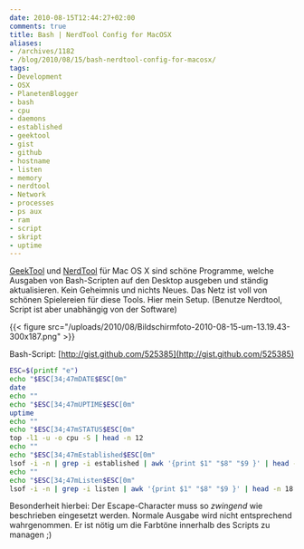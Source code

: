 ```yaml
---
date: 2010-08-15T12:44:27+02:00
comments: true
title: Bash | NerdTool Config for MacOSX
aliases:
- /archives/1182
- /blog/2010/08/15/bash-nerdtool-config-for-macosx/
tags:
- Development
- OSX
- PlanetenBlogger
- bash
- cpu
- daemons
- established
- geektool
- gist
- github
- hostname
- listen
- memory
- nerdtool
- Network
- processes
- ps aux
- ram
- script
- skript
- uptime
---
```


[GeekTool](http://projects.tynsoe.org/en/geektool/) und
[NerdTool](http://www.macupdate.com/info.php/id/31909/nerdtool) für Mac OS X
sind schöne Programme, welche Ausgaben von Bash-Scripten auf den Desktop
ausgeben und ständig aktualisieren. Kein Geheimnis und nichts Neues.  Das
Netz ist voll von schönen Spielereien für diese Tools. Hier mein Setup.
(Benutze Nerdtool, Script ist aber unabhängig von der Software)

{{< figure src="/uploads/2010/08/Bildschirmfoto-2010-08-15-um-13.19.43-300x187.png" >}}

Bash-Script: [http://gist.github.com/525385](http://gist.github.com/525385)


``` bash
ESC=$(printf "e")
echo "$ESC[34;47mDATE$ESC[0m"
date
echo ""
echo "$ESC[34;47mUPTIME$ESC[0m"
uptime
echo ""
echo "$ESC[34;47mSTATUS$ESC[0m"
top -l1 -u -o cpu -S | head -n 12
echo ""
echo "$ESC[34;47mEstablished$ESC[0m"
lsof -i -n | grep -i established | awk '{print $1" "$8" "$9 }' | head -n 18
echo ""
echo "$ESC[34;47mListen$ESC[0m"
lsof -i -n | grep -i listen | awk '{print $1" "$8" "$9 }' | head -n 18
```

Besonderheit hierbei: Der Escape-Character muss so _zwingend_ wie
beschrieben eingesetzt werden. Normale Ausgabe wird nicht entsprechend
wahrgenommen. Er ist nötig um die Farbtöne innerhalb des Scripts zu managen
;)

